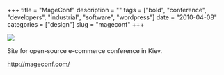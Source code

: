+++
title = "MageConf"
description = ""
tags = ["bold", "conference", "developers", "industrial", "software", "wordpress"]
date = "2010-04-08"
categories = ["design"]
slug = "mageconf"
+++


 

  <div id="screens-thumbs" class="clearfix">
    <div class="txt-center" id="design-submission"><a href="http://mageconf.com/"><img id='bluga-thumbnail-2351' class='bluga-thumbnail large' src='//konigi.com/media/bluga/
wt4bbe34bcc2f30_large.jpg'/></a></div>  
  </div>   
<p>Site for open-source e-commerce conference in Kiev.</p>

<p><a href="http://mageconf.com/">http://mageconf.com/</a></p>




